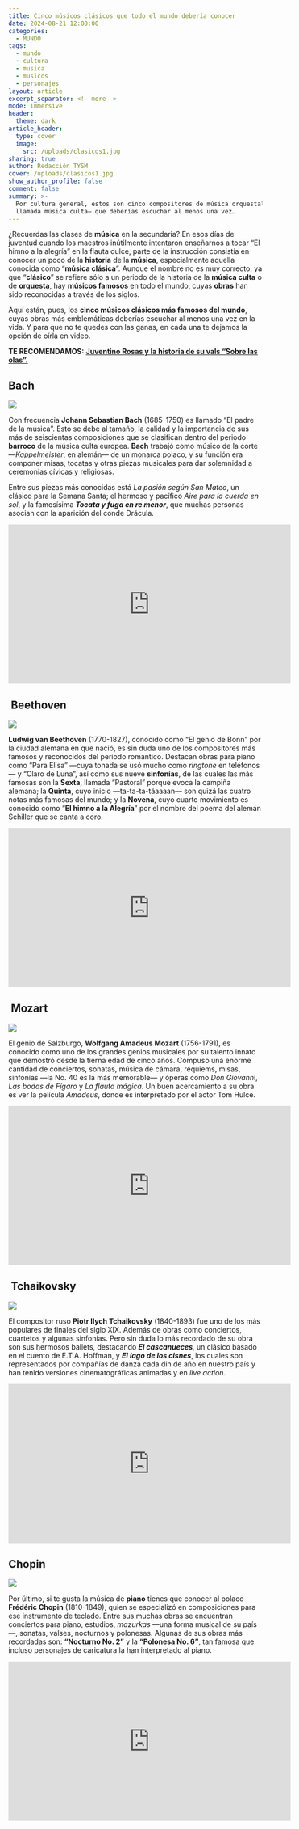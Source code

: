 ```yaml
---
title: Cinco músicos clásicos que todo el mundo debería conocer
date: 2024-08-21 12:00:00
categories:
  - MUNDO
tags:
  - mundo
  - cultura
  - musica
  - musicos
  - personajes
layout: article
excerpt_separator: <!--more-->
mode: immersive
header:
  theme: dark
article_header:
  type: cover
  image:
    src: /uploads/clasicos1.jpg
sharing: true
author: Redacción TYSM
cover: /uploads/clasicos1.jpg
show_author_profile: false
comment: false
summary: >-
  Por cultura general, estos son cinco compositores de música orquestal —también
  llamada música culta— que deberías escuchar al menos una vez…
---
```

¿Recuerdas las clases de **música** en la secundaria? En esos días de juventud cuando los maestros inútilmente intentaron enseñarnos a tocar “El himno a la alegría” en la flauta dulce, parte de la instrucción consistía en conocer un poco de la **historia** de la **música**, especialmente aquella conocida como “**música clásica**”. Aunque el nombre no es muy correcto, ya que “**clásico**” se refiere sólo a un periodo de la historia de la **música culta** o de **orquesta**, hay **músicos famosos** en todo el mundo, cuyas **obras** han sido reconocidas a través de los siglos.

Aquí están, pues, los **cinco músicos clásicos más famosos del mundo**, cuyas obras más emblemáticas deberías escuchar al menos una vez en la vida. Y para que no te quedes con las ganas, en cada una te dejamos la opción de oírla en video.

**TE RECOMENDAMOS:** [**Juventino Rosas y la historia de su vals “Sobre las olas”.**](https://blog.tonoysumariachi.com/cultura/2022/11/10/juventino-rosas-y-la-historia-de-su-vals-sobre-las-olas.html)

## Bach

![](https://upload.wikimedia.org/wikipedia/commons/6/6a/Johann_Sebastian_Bach.jpg)

Con frecuencia **Johann Sebastian Bach** (1685-1750) es llamado “El padre de la música”. Esto se debe al tamaño, la calidad y la importancia de sus más de seiscientas composiciones que se clasifican dentro del periodo **barroco** de la música culta europea. **Bach** trabajó como músico de la corte —*Kappelmeister*, en alemán— de un monarca polaco, y su función era componer misas, tocatas y otras piezas musicales para dar solemnidad a ceremonias cívicas y religiosas.

Entre sus piezas más conocidas está *La pasión según San Mateo*, un clásico para la Semana Santa; el hermoso y pacífico *Aire para la cuerda en sol*, y la famosísima ***Tocata y fuga en re menor***, que muchas personas asocian con la aparición del conde Drácula.

<iframe width="560" height="315" src="https://www.youtube.com/embed/Nnuq9PXbywA?si=f9S4tcKNNB060Mpg" title="YouTube video player" frameborder="0" allow="accelerometer; autoplay; clipboard-write; encrypted-media; gyroscope; picture-in-picture; web-share" referrerpolicy="strict-origin-when-cross-origin" allowfullscreen=""></iframe>

## &nbsp;Beethoven

![](https://upload.wikimedia.org/wikipedia/commons/thumb/7/73/Josef_Willibrord_M%C3%A4hler%2C_Ludwig_van_Beethoven_%28Komponist%29%2C_um_1804%E2%80%931805%2C_Sammlung_Wien_Museum_Inv._Nr._104650%2C_Foto_Birgit_und_Peter_Kainz%2C_Wien_Museum.jpg/610px-Josef_Willibrord_M%C3%A4hler%2C_Ludwig_van_Beethoven_%28Komponist%29%2C_um_1804%E2%80%931805%2C_Sammlung_Wien_Museum_Inv._Nr._104650%2C_Foto_Birgit_und_Peter_Kainz%2C_Wien_Museum.jpg)

**Ludwig van Beethoven** (1770-1827), conocido como “El genio de Bonn” por la ciudad alemana en que nació, es sin duda uno de los compositores más famosos y reconocidos del periodo romántico. Destacan obras para piano como “Para Elisa” —cuya tonada se usó mucho como *ringtone* en teléfonos— y “Claro de Luna”, así como sus nueve **sinfonías**, de las cuales las más famosas son la **Sexta**, llamada “Pastoral” porque evoca la campiña alemana; la **Quinta**, cuyo inicio —ta-ta-ta-táaaaan— son quizá las cuatro notas más famosas del mundo; y la **Novena**, cuyo cuarto movimiento es conocido como “**El himno a la Alegría**” por el nombre del poema del alemán Schiller que se canta a coro.

<iframe width="560" height="315" src="https://www.youtube.com/embed/XRCe86HVSJw?si=b3TgZbT2ib4M35Fm" title="YouTube video player" frameborder="0" allow="accelerometer; autoplay; clipboard-write; encrypted-media; gyroscope; picture-in-picture; web-share" referrerpolicy="strict-origin-when-cross-origin" allowfullscreen=""></iframe>

## &nbsp;Mozart

![](https://upload.wikimedia.org/wikipedia/commons/thumb/c/cc/Mozart_Portrait_Croce.jpg/706px-Mozart_Portrait_Croce.jpg)

El genio de Salzburgo, **Wolfgang Amadeus Mozart** (1756-1791), es conocido como uno de los grandes genios musicales por su talento innato que demostró desde la tierna edad de cinco años. Compuso una enorme cantidad de conciertos, sonatas, música de cámara, réquiems, misas, sinfonías —la No. 40 es la más memorable— y óperas como *Don Giovann*i, *Las bodas de Fígaro* y *La flauta mágica*. Un buen acercamiento a su obra es ver la película *Amadeus*, donde es interpretado por el actor Tom Hulce.

<iframe width="560" height="315" src="https://www.youtube.com/embed/5kwTEYNZosE?si=cn-uOYY09yFfET91" title="YouTube video player" frameborder="0" allow="accelerometer; autoplay; clipboard-write; encrypted-media; gyroscope; picture-in-picture; web-share" referrerpolicy="strict-origin-when-cross-origin" allowfullscreen=""></iframe>

## &nbsp;Tchaikovsky

![](https://upload.wikimedia.org/wikipedia/commons/thumb/d/d7/Portr%C3%A4t_des_Komponisten_Pjotr_I._Tschaikowski_%281840-1893%29.jpg/598px-Portr%C3%A4t_des_Komponisten_Pjotr_I._Tschaikowski_%281840-1893%29.jpg)

El compositor ruso **Piotr Ilych Tchaikovsky** (1840-1893) fue uno de los más populares de finales del siglo XIX. Además de obras como conciertos, cuartetos y algunas sinfonías. Pero sin duda lo más recordado de su obra son sus hermosos ballets, destacando ***El cascanueces***, un clásico basado en el cuento de E.T.A. Hoffman, y ***El lago de los cisnes***, los cuales son representados por compañías de danza cada din de año en nuestro país y han tenido versiones cinematográficas animadas y en *live action*.

<iframe width="560" height="315" src="https://www.youtube.com/embed/zV1qLYukTH8?si=IuIrhFyMj9kXUlNO" title="YouTube video player" frameborder="0" allow="accelerometer; autoplay; clipboard-write; encrypted-media; gyroscope; picture-in-picture; web-share" referrerpolicy="strict-origin-when-cross-origin" allowfullscreen=""></iframe>

## Chopin

![](https://upload.wikimedia.org/wikipedia/commons/thumb/7/7e/Fr%C3%A9d%C3%A9ric_Chopin_1849.jpg/535px-Fr%C3%A9d%C3%A9ric_Chopin_1849.jpg)

Por último, si te gusta la música de **piano** tienes que conocer al polaco **Frédéric Chopin** (1810-1849), quien se especializó en composiciones para ese instrumento de teclado. Entre sus muchas obras se encuentran conciertos para piano, estudios, *mazurkas* —una forma musical de su país—, sonatas, valses, nocturnos y polonesas. Algunas de sus obras más recordadas son: **“Nocturno No. 2”** y la **“Polonesa No. 6”**, tan famosa que incluso personajes de caricatura la han interpretado al piano.

<iframe width="560" height="315" src="https://www.youtube.com/embed/aZYYoDDmg8M?si=BM5hAPHfofwwaiEu" title="YouTube video player" frameborder="0" allow="accelerometer; autoplay; clipboard-write; encrypted-media; gyroscope; picture-in-picture; web-share" referrerpolicy="strict-origin-when-cross-origin" allowfullscreen=""></iframe>

&nbsp;

&nbsp;